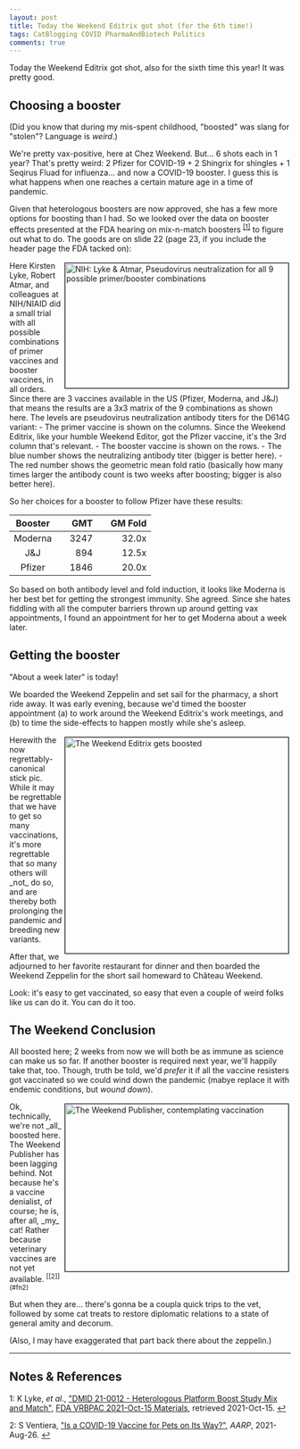 ```yaml
---
layout: post
title: Today the Weekend Editrix got shot (for the 6th time!)
tags: CatBlogging COVID PharmaAndBiotech Politics
comments: true
---
```


Today the Weekend Editrix got shot, also for the sixth time this year!  It was pretty
good.  


## Choosing a booster  

(Did you know that during my mis-spent childhood, "boosted" was slang for "stolen"?
Language is _weird_.)  

We're pretty vax-positive, here at Chez Weekend.  But&hellip; 6 shots each in 1 year?
That's pretty weird: 2 Pfizer for COVID-19 + 2 Shingrix for shingles + 1 Seqirus Fluad for
influenza&hellip; and now a COVID-19 booster.  I guess this is what happens when one
reaches a certain mature age in a time of pandemic.  

Given that heterologous boosters are now approved, she has a few more options for boosting
than I had.  So we looked over the data on booster effects presented at the FDA hearing on
mix-n-match boosters <sup id="fn1a">[[1]](#fn1)</sup> to figure out what to do.  The goods
are on slide 22 (page 23, if you include the header page the FDA tacked on):  

<img src="{{ site.baseurl }}/images/2021-10-15-fda-covid-boosters-jnj-mixmatch-nih-2.jpg" width="400" height="224" alt="NIH: Lyke &amp; Atmar, Pseudovirus neutralization for all 9 possible primer/booster combinations" title="NIH: Lyke &amp; Atmar, Pseudovirus neutralization for all 9 possible primer/booster combinations" style="float: right; margin: 3px 3px 3px 3px; border: 1px solid #000000;">
Here Kirsten Lyke, Robert Atmar, and colleagues at NIH/NIAID did a small trial with all
possible combinations of primer vaccines and booster vaccines, in all orders.  Since there
are 3 vaccines available in the US (Pfizer, Moderna, and J&amp;J) that means the results
are a 3x3 matrix of the 9 combinations as shown here.  The levels are pseudovirus
neutralization antibody titers for the D614G variant:  
- The primer vaccine is shown on the columns.  Since the Weekend Editrix, like your humble
  Weekend Editor, got the Pfizer vaccine, it's the 3rd column that's relevant.  
- The booster vaccine is shown on the rows.  
- The blue number shows the neutralizing antibody titer (bigger is better here).  
- The red number shows the geometric mean fold ratio (basically how many times larger the
  antibody count is two weeks after boosting; bigger is also better here).  

So her choices for a booster to follow Pfizer have these results:  

| __Booster__ | | __GMT__  | | __GM Fold__ |
|:-----------:|-|---------:|-|------------:|
| Moderna     | | 3247     | | 32.0x       |
| J&amp;J     | |  894     | | 12.5x       |
| Pfizer      | | 1846     | | 20.0x       |

So based on both antibody level and fold induction, it looks like Moderna is her best bet
for getting the strongest immunity.  She agreed.  Since she hates fiddling with all the
computer barriers thrown up around getting vax appointments, I found an appointment for
her to get Moderna about a week later.  


## Getting the booster  

"About a week later" is today!  

We boarded the Weekend Zeppelin and set sail for the pharmacy, a short ride away.  It was
early evening, because we'd timed the booster appointment (a) to work around the Weekend
Editrix's work meetings, and (b) to time the side-effects to happen mostly while she's
asleep.  

<img src="{{ site.baseurl }}/images/2021-10-27-weekend-editrix-shot-sixth-time-stick-pic.jpg" width="400" height="387" alt="The Weekend Editrix gets boosted" title="The Weekend Editrix gets boosted" style="float: right; margin: 3px 3px 3px 3px; border: 1px solid #000000;">
Herewith the now regrettably-canonical stick pic.  While it may be regrettable that we
have to get so many vaccinations, it's more regrettable that so many others will _not_ do
so, and are thereby both prolonging the pandemic and breeding new variants.  

After that, we adjourned to her favorite restaurant for dinner and then boarded the
Weekend Zeppelin for the short sail homeward to Ch&acirc;teau Weekend.  

Look: it's easy to get vaccinated, so easy that even a couple of weird folks like us can
do it.  You can do it too.  


## The Weekend Conclusion  

All boosted here; 2 weeks from now we will both be as immune as science can make us so
far.  If another booster is required next year, we'll happily take that, too.  Though,
truth be told, we'd _prefer_ it if all the vaccine resisters got vaccinated so we could
wind down the pandemic (mabye replace it with endemic conditions, but _wound down_).  

<img src="{{ site.baseurl }}/images/2021-10-27-weekend-editrix-shot-sixth-time-weekend-publisher.jpg" width="400" height="300" alt="The Weekend Publisher, contemplating vaccination" title="The Weekend Publisher, contemplating vaccination" style="float: right; margin: 3px 3px 3px 3px; border: 1px solid #000000;">
Ok, technically, we're not _all_ boosted here.  The Weekend Publisher has been lagging behind.
Not because he's a vaccine denialist, of course; he is, after all, _my_ cat!  Rather because
veterinary vaccines are not yet available. <sup id="fn2a">[[2]](#fn2)</sup>  

But when they are&hellip; there's gonna be a coupla quick trips to the vet, followed by
some cat treats to restore diplomatic relations to a state of general amity and decorum.  

(Also, I may have exaggerated that part back there about the zeppelin.)  

---

## Notes &amp; References  

<!--
<sup id="fn1a">[[1]](#fn1)</sup>

<a id="fn1">1</a>: ***, ["***"](***), *** [↩](#fn1a)  

<img src="{{ site.baseurl }}/images/***" width="400" height="***" alt="***" title="***" style="float: right; margin: 3px 3px 3px 3px; border: 1px solid #000000;">

<iframe width="400" height="224" src="***" allow="accelerometer; encrypted-media; gyroscope; picture-in-picture" allowfullscreen style="float: right; margin: 3px 3px 3px 3px; border: 1px solid #000000;"></iframe>
-->

<a id="fn1">1</a>: K Lyke, _et al._, ["DMID 21-0012 - Heterologous Platform Boost Study Mix and Match"](https://www.fda.gov/media/153128/download), [FDA VRBPAC 2021-Oct-15 Materials](https://www.fda.gov/advisory-committees/advisory-committee-calendar/vaccines-and-related-biological-products-advisory-committee-october-14-15-2021-meeting-announcement), retrieved 2021-Oct-15. [↩](#fn1a)  

<a id="fn2">2</a>: S Ventiera, ["Is a COVID-19 Vaccine for Pets on Its Way?"](https://www.aarp.org/home-family/friends-family/info-2021/pets-and-covid-19-vaccines.html), _AARP_, 2021-Aug-26. [↩](#fn2a)  
